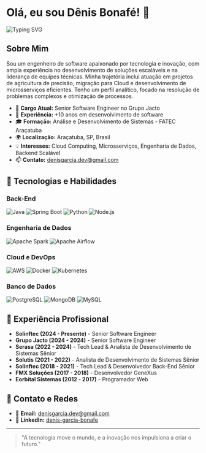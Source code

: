 # Olá, eu sou Dênis Bonafé! 👋

![Typing SVG](https://readme-typing-svg.herokuapp.com?color=%2336BCF7&size=22&center=true&vCenter=true&width=700&lines=Engenheiro+de+Software+apaixonado+por+tecnologia;Especialista+em+Cloud+e+Microsserviços;Experiência+em+Engenharia+de+Dados+e+DevOps;Líder+técnico+com+foco+em+inovação+e+performance)

## Sobre Mim

Sou um engenheiro de software apaixonado por tecnologia e inovação, com ampla experiência no desenvolvimento de soluções escaláveis e na liderança de equipes técnicas. Minha trajetória inclui atuação em projetos de agricultura de precisão, migração para Cloud e desenvolvimento de microsserviços eficientes. Tenho um perfil analítico, focado na resolução de problemas complexos e otimização de processos.

- 💼 **Cargo Atual:** Senior Software Engineer no Grupo Jacto
- 🚀 **Experiência:** +10 anos em desenvolvimento de software
- 🎓 **Formação:** Análise e Desenvolvimento de Sistemas - FATEC Araçatuba
- 🌍 **Localização:** Araçatuba, SP, Brasil
- 💡 **Interesses:** Cloud Computing, Microsserviços, Engenharia de Dados, Backend Scalável
- 📫 **Contato:** denisgarcia.dev@gmail.com

## 🚀 Tecnologias e Habilidades

### **Back-End**
![Java](https://img.shields.io/badge/Java-ED8B00?style=flat-square&logo=java&logoColor=white)
![Spring Boot](https://img.shields.io/badge/Spring_Boot-6DB33F?style=flat-square&logo=spring&logoColor=white)
![Python](https://img.shields.io/badge/Python-3776AB?style=flat-square&logo=python&logoColor=white)
![Node.js](https://img.shields.io/badge/Node.js-339933?style=flat-square&logo=nodedotjs&logoColor=white)

### **Engenharia de Dados**
![Apache Spark](https://img.shields.io/badge/Apache%20Spark-E25A1C?style=flat-square&logo=apachespark&logoColor=white)
![Apache Airflow](https://img.shields.io/badge/Apache%20Airflow-017CEE?style=flat-square&logo=apacheairflow&logoColor=white)

### **Cloud e DevOps**
![AWS](https://img.shields.io/badge/AWS-FF9900?style=flat-square&logo=amazonaws&logoColor=white)
![Docker](https://img.shields.io/badge/Docker-2496ED?style=flat-square&logo=docker&logoColor=white)
![Kubernetes](https://img.shields.io/badge/Kubernetes-326CE5?style=flat-square&logo=kubernetes&logoColor=white)

### **Banco de Dados**
![PostgreSQL](https://img.shields.io/badge/PostgreSQL-316192?style=flat-square&logo=postgresql&logoColor=white)
![MongoDB](https://img.shields.io/badge/MongoDB-47A248?style=flat-square&logo=mongodb&logoColor=white)
![MySQL](https://img.shields.io/badge/MySQL-4479A1?style=flat-square&logo=mysql&logoColor=white)

## 💼 Experiência Profissional

- **Solinftec (2024 - Presente)** - Senior Software Engineer
- **Grupo Jacto (2024 - 2024)** - Senior Software Engineer
- **Serasa (2022 - 2024)** - Tech Lead & Analista de Desenvolvimento de Sistemas Sênior
- **Solutis (2021 - 2022)** - Analista de Desenvolvimento de Sistemas Sênior
- **Solinftec (2018 - 2021)** - Tech Lead & Desenvolvedor Back-End Sênior
- **FMX Soluções (2017 - 2018)** - Desenvolvedor GeneXus
- **Eorbital Sistemas (2012 - 2017)** - Programador Web

## 📌 Contato e Redes
- 📧 **Email:** denisgarcia.dev@gmail.com
- 🔗 **LinkedIn:** [denis-garcia-bonafe](https://www.linkedin.com/in/denis-garcia-bonafe/)

---
> "A tecnologia move o mundo, e a inovação nos impulsiona a criar o futuro."
